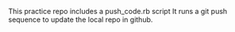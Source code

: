 This practice repo includes a push_code.rb script
  It runs a git push sequence to update the local repo in github.